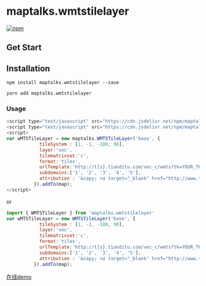# maptalks.wmtstilelayer
[![npm](https://img.shields.io/npm/v/maptalks.wmtstilelayer.svg)](https://www.npmjs.com/package/maptalks.wmtstilelayer)


## Get Start

## Installation

```
npm install maptalks.wmtstilelayer --save
```

```
yarn add maptalks.wmtstilelayer
```


### Usage

```javascript
<script type="text/javascript" src="https://cdn.jsdelivr.net/npm/maptalks/dist/maptalks.min.js"></script>
<script type="text/javascript" src="https://cdn.jsdelivr.net/npm/maptalks.wmtstilelayer/dist/maptalks.wmts.min.js"></script>
<script>
var wMTSTileLayer = new maptalks.WMTSTileLayer('base', {
            tileSystem : [1, -1, -180, 90],
            layer:'vec',
            tilematrixset:'c',
            format:'tiles',
            urlTemplate:'http://t{s}.tianditu.com/vec_c/wmts?tk=YOUR_TK_KEY',
            subdomains:['1', '2', '3', '4', '5'],
            attribution : '&copy; <a target="_blank" href="http://www.tianditu.cn">Tianditu</a>'
          }).addTo(map);
</script>
```

or

```javascript
import { WMTSTileLayer } from 'maptalks.wmtstilelayer'
var wMTSTileLayer = new WMTSTileLayer('base', {
            tileSystem : [1, -1, -180, 90],
            layer:'vec',
            tilematrixset:'c',
            format:'tiles',
            urlTemplate:'http://t{s}.tianditu.com/vec_c/wmts?tk=YOUR_TK_KEY',
            subdomains:['1', '2', '3', '4', '5'],
            attribution : '&copy; <a target="_blank" href="http://www.tianditu.cn">Tianditu</a>'
          }).addTo(map);
```



[在线demo](https://lifefriend.netlify.app/data/maptalks/wmts/)

